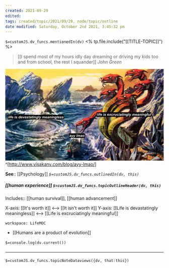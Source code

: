 ```yaml
---
created: 2021-09-29
edited: 
tags: created/topic/2021/09/29, node/topic/outline
date modified: Saturday, October 2nd 2021, 3:45:32 pm
---
```

`$=customJS.dv_funcs.mentionedIn(dv)`
<% tp.file.include("[[TITLE-TOPIC]]") %>


> [[I spend most of my hours idly day dreaming or driving my kids too and from school, the rest I squander]]
> <cite> John Green </cite>


![](00_Meta/Attachments/ayy-lmao-odysseus-scylla-charybdis-1024x590.jpg)
^[<http://www.visakanv.com/blog/ayy-lmao/>]


**See**:: [[Psychology]]
*`$=customJS.dv_funcs.outlinedIn(dv, this)`*

##### [[human experience]] `$=customJS.dv_funcs.topicOutlineHeader(dv, this)`

Includes:: [[human survival]], [[human advancement]]

X-axis: [[It's worth it]] <--> [[It isn't worth it]]
Y-axis: [[Life is devastatingly meaningless]] <--> [[Life is excruciatingly meaningful]]
```juggl
workspace: LifeMOC
```
- [[Humans are a product of evolution]]

`$=console.log(dv.current())`
### <hr class="dataviews"/>

`$=customJS.dv_funcs.topicNoteDataviews({dv, that:this})`

